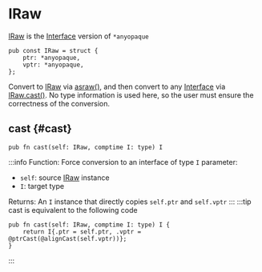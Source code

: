 # IRaw
[IRaw](iraw) is the [Interface](principle#term) version of `*anyopaque`
```zig
pub const IRaw = struct {
    ptr: *anyopaque,
    vptr: *anyopaque,
};
```
Convert to [IRaw](iraw) via [asraw()](iobject#asraw), and then convert to any [Interface](principle#term) via [IRaw.cast()](#cast). No type information is used here, so the user must ensure the correctness of the conversion.

## cast {#cast}
```zig
pub fn cast(self: IRaw, comptime I: type) I
```
:::info Function: Force conversion to an interface of type `I`
parameter:
- `self`: source [IRaw](iraw) instance
- `I`: target type
 
Returns: An `I` instance that directly copies `self.ptr` and `self.vptr`
:::
:::tip cast is equivalent to the following code
```zig
pub fn cast(self: IRaw, comptime I: type) I {
    return I{.ptr = self.ptr, .vptr = @ptrCast(@alignCast(self.vptr))};
}
```
:::
